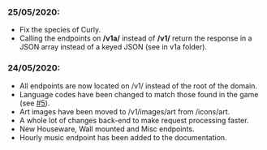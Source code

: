 ### 25/05/2020:
- Fix the species of Curly.
- Calling the endpoints on **/v1a/** instead of **/v1/** return the response in a JSON array instead of a keyed JSON (see in v1a folder).

### 24/05/2020:
- All endpoints are now located on /v1/ instead of the root of the domain.
- Language codes have been changed to match those found in the game (see [#5](https://github.com/alexislours/ACNHAPI/issues/5)).
- Art images have been moved to /v1/images/art from /icons/art.
- A whole lot of changes back-end to make request processing faster.
- New Houseware, Wall mounted and Misc endpoints.
- Hourly music endpoint has been added to the documentation.